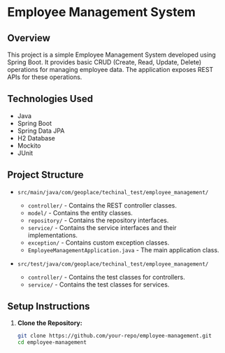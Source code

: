 # Employee Management System

## Overview

This project is a simple Employee Management System developed using Spring Boot. It provides basic CRUD (Create, Read, Update, Delete) operations for managing employee data. The application exposes REST APIs for these operations.

## Technologies Used

- Java
- Spring Boot
- Spring Data JPA
- H2 Database
- Mockito
- JUnit

## Project Structure

- `src/main/java/com/geoplace/techinal_test/employee_management/`
  - `controller/` - Contains the REST controller classes.
  - `model/` - Contains the entity classes.
  - `repository/` - Contains the repository interfaces.
  - `service/` - Contains the service interfaces and their implementations.
  - `exception/` - Contains custom exception classes.
  - `EmployeeManagementApplication.java` - The main application class.

- `src/test/java/com/geoplace/techinal_test/employee_management/`
  - `controller/` - Contains the test classes for controllers.
  - `service/` - Contains the test classes for services.

## Setup Instructions

1. **Clone the Repository:**
   ```bash
   git clone https://github.com/your-repo/employee-management.git
   cd employee-management
